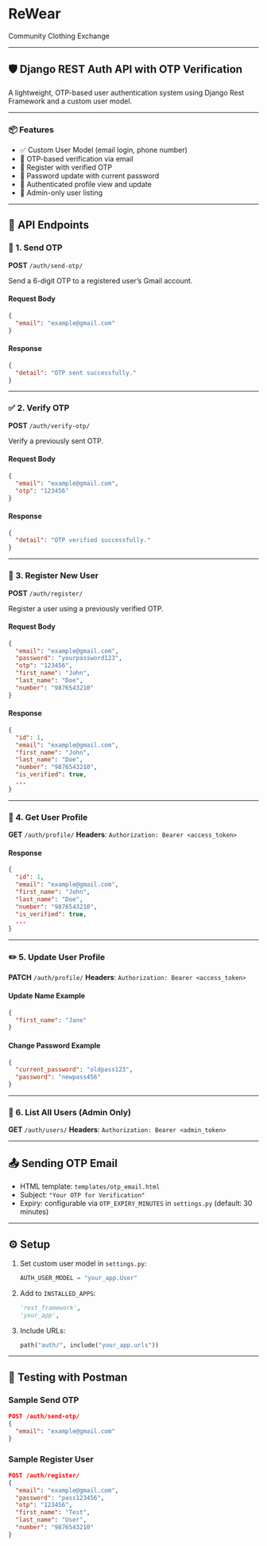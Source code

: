 # ReWear
Community Clothing Exchange

---

## 🛡️ Django REST Auth API with OTP Verification

A lightweight, OTP-based user authentication system using Django Rest Framework and a custom user model.

---

### 📦 Features

* ✅ Custom User Model (email login, phone number)
* 🔐 OTP-based verification via email
* 🧾 Register with verified OTP
* 🔄 Password update with current password
* 🧍 Authenticated profile view and update
* 🛂 Admin-only user listing

---

## 🚀 API Endpoints

### 📩 1. Send OTP

**POST** `/auth/send-otp/`

Send a 6-digit OTP to a registered user’s Gmail account.

#### Request Body

```json
{
  "email": "example@gmail.com"
}
```

#### Response

```json
{
  "detail": "OTP sent successfully."
}
```

---

### ✅ 2. Verify OTP

**POST** `/auth/verify-otp/`

Verify a previously sent OTP.

#### Request Body

```json
{
  "email": "example@gmail.com",
  "otp": "123456"
}
```

#### Response

```json
{
  "detail": "OTP verified successfully."
}
```

---

### 📝 3. Register New User

**POST** `/auth/register/`

Register a user using a previously verified OTP.

#### Request Body

```json
{
  "email": "example@gmail.com",
  "password": "yourpassword123",
  "otp": "123456",
  "first_name": "John",
  "last_name": "Doe",
  "number": "9876543210"
}
```

#### Response

```json
{
  "id": 1,
  "email": "example@gmail.com",
  "first_name": "John",
  "last_name": "Doe",
  "number": "9876543210",
  "is_verified": true,
  ...
}
```

---

### 👤 4. Get User Profile

**GET** `/auth/profile/`
**Headers**: `Authorization: Bearer <access_token>`

#### Response

```json
{
  "id": 1,
  "email": "example@gmail.com",
  "first_name": "John",
  "last_name": "Doe",
  "number": "9876543210",
  "is_verified": true,
  ...
}
```

---

### ✏️ 5. Update User Profile

**PATCH** `/auth/profile/`
**Headers**: `Authorization: Bearer <access_token>`

#### Update Name Example

```json
{
  "first_name": "Jane"
}
```

#### Change Password Example

```json
{
  "current_password": "oldpass123",
  "password": "newpass456"
}
```

---

### 🔐 6. List All Users (Admin Only)

**GET** `/auth/users/`
**Headers**: `Authorization: Bearer <admin_token>`

---

## 📤 Sending OTP Email

* HTML template: `templates/otp_email.html`
* Subject: `"Your OTP for Verification"`
* Expiry: configurable via `OTP_EXPIRY_MINUTES` in `settings.py` (default: 30 minutes)

---

## ⚙️ Setup

1. Set custom user model in `settings.py`:

   ```python
   AUTH_USER_MODEL = "your_app.User"
   ```
2. Add to `INSTALLED_APPS`:

   ```python
   'rest_framework',
   'your_app',
   ```
3. Include URLs:

   ```python
   path("auth/", include("your_app.urls"))
   ```

---

## 🧪 Testing with Postman

### Sample Send OTP

```json
POST /auth/send-otp/
{
  "email": "example@gmail.com"
}
```

### Sample Register User

```json
POST /auth/register/
{
  "email": "example@gmail.com",
  "password": "pass123456",
  "otp": "123456",
  "first_name": "Test",
  "last_name": "User",
  "number": "9876543210"
}
```
